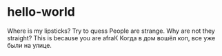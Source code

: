 # hello-world
Where is my lipsticks? Try to quess
People are strange. Why are not they straight? This is because you are afraК
Когда в дом вошёл коп, все уже были на улице.
